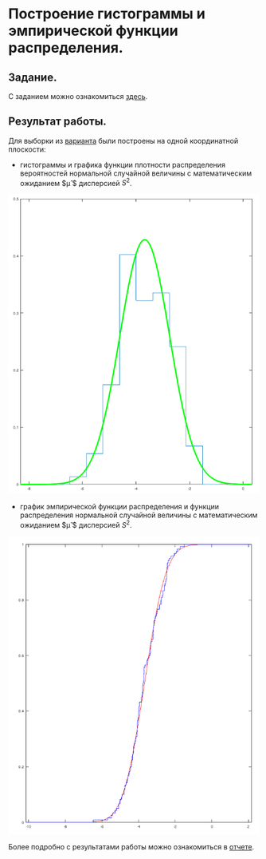 # Построение гистограммы и эмпирической функции распределения.

## Задание.
С заданием можно ознакомиться [здесь](../task/labs.pdf).

## Результат работы.
Для выборки из [варианта](./code/data.txt) были построены на одной координатной плоскости:

* гистограммы и графика функции плотности распределения вероятностей нормальной случайной величины с математическим
ожиданием $µ̂ $ дисперсией $S^2$.

![](./report/images/graph_1.png)

* график эмпирической функции распределения и функции распределения нормальной случайной величины с математическим
ожиданием $µ̂ $ дисперсией $S^2$.

![](./report/images/graph_2.png)

Более подробно с результатами работы можно ознакомиться в [отчете](../lab_01/report/report.pdf).